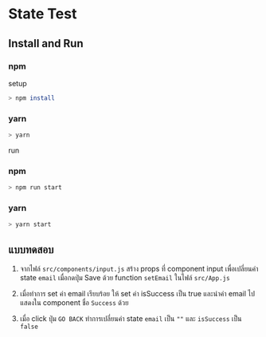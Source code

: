 # State Test

## Install and Run

### npm

setup

```bash
> npm install
```

### yarn

```bash
> yarn
```

run

### npm

```bash
> npm run start
```

### yarn

```bash
> yarn start
```

## แบบทดสอบ

1. จากไฟล์ `src/components/input.js` สร้าง props ที่ component input เพื่อเปลี่ยนค่า state `email` เมื่อกดปุ่ม Save ด้วย function `setEmail` ในไฟล์ `src/App.js`

2. เมื่อทำการ set ค่า email เรียบร้อย ให้ set ค่า isSuccess เป็น true และนำค่า email ไปแสดงใน component ชื่อ `Success` ด้วย

3. เมื่อ click ปุ่ม `GO BACK` ทำการเปลี่ยนค่า state `email` เป็น `""` และ `isSuccess` เป็น `false`
